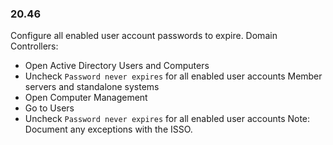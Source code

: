 
### 20.46  
Configure all enabled user account passwords to expire. Domain Controllers: 
* Open Active Directory Users and Computers 
* Uncheck `Password never expires` for all enabled user accounts Member servers and standalone systems 
* Open Computer Management 
* Go to Users 
* Uncheck `Password never expires` for all enabled user accounts Note: Document any exceptions with the ISSO.   